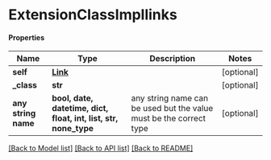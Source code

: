 # ExtensionClassImpllinks

#### Properties
Name | Type | Description | Notes
------------ | ------------- | ------------- | -------------
**self** | [**Link**](Link.md) |  | [optional] 
**_class** | **str** |  | [optional] 
**any string name** | **bool, date, datetime, dict, float, int, list, str, none_type** | any string name can be used but the value must be the correct type | [optional]

[[Back to Model list]](../README.md#documentation-for-models) [[Back to API list]](../README.md#documentation-for-api-endpoints) [[Back to README]](../README.md)

